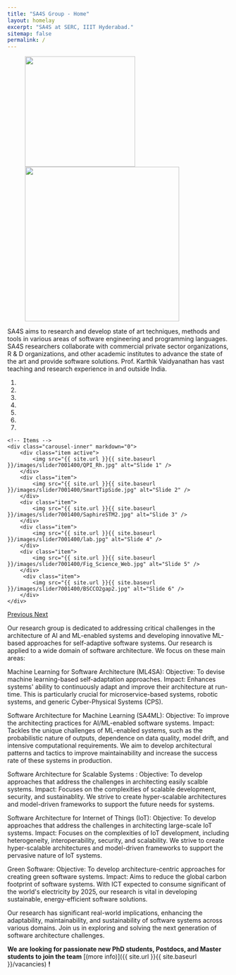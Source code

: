 ```yaml
---
title: "SA4S Group - Home"
layout: homelay
excerpt: "SA4S at SERC, IIIT Hyderabad."
sitemap: false
permalink: /
---
```

<figure class="fourth">
  <img src="{{ site.url }}{{ site.baseurl }}/images/logopic/serc.png" style="width: 250px">
  <!-- <img src="{{ site.url }}{{ site.baseurl }}/images/logopic/iiit-new.png" style="width: 210px"> -->
  <img src="{{ site.url }}{{ site.baseurl }}/images/logopic/IIITH_25th-year-celebration.png" style="width: 350px">


</figure>

SA4S aims to research and develop state of art techniques, methods and tools in various areas of software engineering and programming languages. SA4S researchers collaborate with commercial private sector organizations, R & D organizations, and other academic institutes to advance the state of the art and provide software solutions. Prof. Karthik Vaidyanathan has vast teaching and research experience in and outside India. 


<div markdown="0" id="carousel" class="carousel slide" data-ride="carousel" data-interval="4000" data-pause="hover" >
    <!-- Menu -->
    <ol class="carousel-indicators">
        <li data-target="#carousel" data-slide-to="0" class="active"></li>
        <li data-target="#carousel" data-slide-to="1"></li>
        <li data-target="#carousel" data-slide-to="2"></li>
        <li data-target="#carousel" data-slide-to="3"></li>
        <li data-target="#carousel" data-slide-to="4"></li>
        <li data-target="#carousel" data-slide-to="5"></li>
        <li data-target="#carousel" data-slide-to="6"></li>
    </ol>

    <!-- Items -->
    <div class="carousel-inner" markdown="0">
        <div class="item active">
            <img src="{{ site.url }}{{ site.baseurl }}/images/slider7001400/QPI_Rh.jpg" alt="Slide 1" />
        </div>
        <div class="item">
            <img src="{{ site.url }}{{ site.baseurl }}/images/slider7001400/SmartTipSide.jpg" alt="Slide 2" />
        </div>
        <div class="item">
            <img src="{{ site.url }}{{ site.baseurl }}/images/slider7001400/SaphireSTM2.jpg" alt="Slide 3" />
        </div>
        <div class="item">
            <img src="{{ site.url }}{{ site.baseurl }}/images/slider7001400/lab.jpg" alt="Slide 4" />
        </div>
        <div class="item">
            <img src="{{ site.url }}{{ site.baseurl }}/images/slider7001400/Fig_Science_Web.jpg" alt="Slide 5" />
        </div>       
         <div class="item">
            <img src="{{ site.url }}{{ site.baseurl }}/images/slider7001400/BSCCO2gap2.jpg" alt="Slide 6" />
        </div>
    </div>
  <a class="left carousel-control" href="#carousel" role="button" data-slide="prev">
    <span class="glyphicon glyphicon-chevron-left" aria-hidden="true"></span>
    <span class="sr-only">Previous</span>
  </a>
  <a class="right carousel-control" href="#carousel" role="button" data-slide="next">
    <span class="glyphicon glyphicon-chevron-right" aria-hidden="true"></span>
    <span class="sr-only">Next</span>
  </a>
</div>

Our research group is dedicated to addressing critical challenges in the architecture of AI and ML-enabled systems and developing innovative ML-based approaches for self-adaptive software systems. Our research is applied to a wide domain of software architecture. We focus on these main areas:

  Machine Learning for Software Architecture (ML4SA):
      Objective: To devise machine learning-based self-adaptation approaches.
      Impact: Enhances systems' ability to continuously adapt and improve their architecture at run-time. This is particularly crucial for microservice-based systems, robotic systems, and generic Cyber-Physical Systems (CPS).

  Software Architecture for Machine Learning (SA4ML):
      Objective: To improve the architecting practices for AI/ML-enabled software systems.
      Impact: Tackles the unique challenges of ML-enabled systems, such as the probabilistic nature of outputs, dependence on data quality, model drift, and intensive computational requirements. We aim to develop architectural patterns and tactics to improve maintainability and increase the success rate of these systems in production.

  Software Architecture for Scalable Systems :
      Objective: To develop approaches that address the challenges in architecting easily scalble systems.
      Impact: Focuses on the complexities of scalable development, security, and sustainablity. We strive to create hyper-scalable architectures and model-driven frameworks to support the future needs for systems.

  Software Architecture for Internet of Things (IoT):
      Objective: To develop approaches that address the challenges in architecting large-scale IoT systems.
      Impact: Focuses on the complexities of IoT development, including heterogeneity, interoperability, security, and scalability. We strive to create hyper-scalable architectures and model-driven frameworks to support the pervasive nature of IoT systems.


  Green Software:
      Objective: To develop architecture-centric approaches for creating green software systems.
      Impact: Aims to reduce the global carbon footprint of software systems. With ICT expected to consume significant of the world's electricity by 2025, our research is vital in developing sustainable, energy-efficient software solutions.

Our research has significant real-world implications, enhancing the adaptability, maintainability, and sustainability of software systems across various domains. Join us in exploring and solving the next generation of software architecture challenges.
<!-- 
Currently, we are located at Leiden University, the birthplace of superconductivity and home to Kamerlingh Onnes, Lorentz, Huygens, Einstein, de Sitter, and others (see e.g. [the wall of signatures from Ehrenfest lecturers](https://www.lorentz.leidenuniv.nl/history/colloquium/muur_heel.html)). 

We are grateful for funding from Leiden University, [LMU ](https://www.lmu.de) [NWO](www.nwo.nl) ([Vidi talent scheme](http://www.nwo.nl/en/research-and-results/programmes/Talent+Scheme) and the [Frontiers in Nanoscience program](https://www.universiteitleiden.nl/en/research/research-projects/science/frontiers-of-nanoscience-nanofront)), and from an [ERC starting and consolidator grants](https://erc.europa.eu/funding/starting-grants). -->

 **We are  looking for passionate new PhD students, Postdocs, and Master students to join the team** [(more info)]({{ site.url }}{{ site.baseurl }}/vacancies) **!**




<!-- <figure class="fourth">
  <img src="{{ site.url }}{{ site.baseurl }}/images/logopic/Logo_Leiden.jpg" style="width: 210px">
  <img src="{{ site.url }}{{ site.baseurl }}/images/logopic/Logo_Nanofront.jpg" style="width: 110px">
  <img src="{{ site.url }}{{ site.baseurl }}/images/logopic/Logo_NWO.jpg" style="width: 120px">
  <img src="{{ site.url }}{{ site.baseurl }}/images/logopic/Logo_ERC.jpg" style="width: 110px">
</figure> -->

